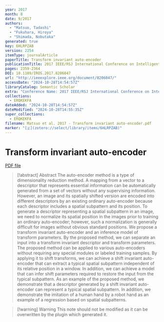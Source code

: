 ```yaml
---
year: 2017
month: 8
date: 9/2017
authors:
  - "Matsuo, Tadashi"
  - "Fukuhara, Hiroya"
  - "Shimada, Nobutaka"
generated: true
key: 6HLRPZAB
version: 2254
itemType: journalArticle
paperTitle: Transform invariant auto-encoder
publicationTitle: 2017 IEEE/RSJ International Conference on Intelligent Robots and Systems (IROS)
pages: 2359-2364
DOI: 10.1109/IROS.2017.8206047
url: "http://ieeexplore.ieee.org/document/8206047/"
accessDate: "2024-10-28T14:54:57Z"
libraryCatalog: Semantic Scholar
extra: "Conference Name: 2017 IEEE/RSJ International Conference on Intelligent Robots and Systems (IROS) ISBN: 9781538626825 Place: Vancouver, BC Publisher: IEEE"
collections:
  - ERQKEKFA
dateAdded: "2024-10-28T14:54:57Z"
dateModified: "2024-10-28T14:55:35Z"
super_collections:
  - ERQKEKFA
filename: Matsuo et al. 2017 - Transform invariant auto-encoder.pdf
marker: "[🇿](zotero://select/library/items/6HLRPZAB)"
---
```

# Transform invariant auto-encoder

[PDF file](/Papers/PDFs/Matsuo%20et%20al.%202017%20-%20Transform%20invariant%20auto-encoder.pdf)

> [!abstract] Abstract
> The auto-encoder method is a type of dimensionality reduction method. A mapping from a vector to a descriptor that represents essential information can be automatically generated from a set of vectors without any supervising information. However, an image and its spatially shifted version are encoded into different descriptors by an existing ordinary auto-encoder because each descriptor includes a spatial subpattern and its position. To generate a descriptor representing a spatial subpattern in an image, we need to normalize its spatial position in the images prior to training an ordinary auto-encoder; however, such a normalization is generally difficult for images without obvious standard positions. We propose a transform invariant auto-encoder and an inference model of transform parameters. By the proposed method, we can separate an input into a transform invariant descriptor and transform parameters. The proposed method can be applied to various auto-encoders without requiring any special modules or labeled training samples. By applying it to shift transforms, we can achieve a shift invariant auto-encoder that can extract a typical spatial subpattern independent of its relative position in a window. In addition, we can achieve a model that can infer shift parameters required to restore the input from the typical subpattern. As an example of the proposed method, we demonstrate that a descriptor generated by a shift invariant auto-encoder can represent a typical spatial subpattern. In addition, we demonstrate the imitation of a human hand by a robot hand as an example of a regression based on spatial subpatterns.

>[!warning] Warning
> This note should not be modified as it can be overwritten by the plugin which generated it.

